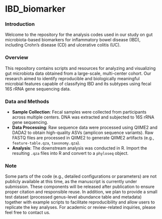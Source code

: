 # IBD_biomarker

### Introduction
Welcome to the repository for the analysis codes used in our study on gut microbiota-based biomarkers for inflammatory bowel disease (IBD), including Crohn’s disease (CD) and ulcerative colitis (UC).

### Overview
This repository contains scripts and resources for analyzing and visualizing gut microbiota data obtained from a large-scale, multi-center cohort.
Our research aimed to identify reproducible and biologically meaningful microbial features capable of classifying IBD and its subtypes using fecal 16S rRNA gene sequencing data.

### Data and Methods
- **Sample Collection**: Fecal samples were collected from participants across multiple centers. DNA was extracted and subjected to 16S rRNA gene sequencing.
- **Data Processing**: Raw sequence data were processed using QIIME2 and DADA2 to obtain high-quality ASVs (amplicon sequence variants). Raw FASTQ files are processed in QIIME2 to generate QIIME2 artifacts (e.g., `feature-table.qza`, `taxonomy.qza`). 
- **Analysis**: The downstream analysis was conducted in R. Import the resulting `.qza` files into R and convert to a `phyloseq` object.

### Note
Some parts of the code (e.g., detailed configurations or parameters) are not publicly available at this time, as the manuscript is currently under submission. These components will be released after publication to ensure proper citation and responsible reuse. In addition, we plan to provide a small test dataset (processed genus-level abundance table and metadata) together with example scripts to facilitate reproducibility and allow users to replicate the key analyses.
For academic or review-related inquiries, please feel free to contact us.
